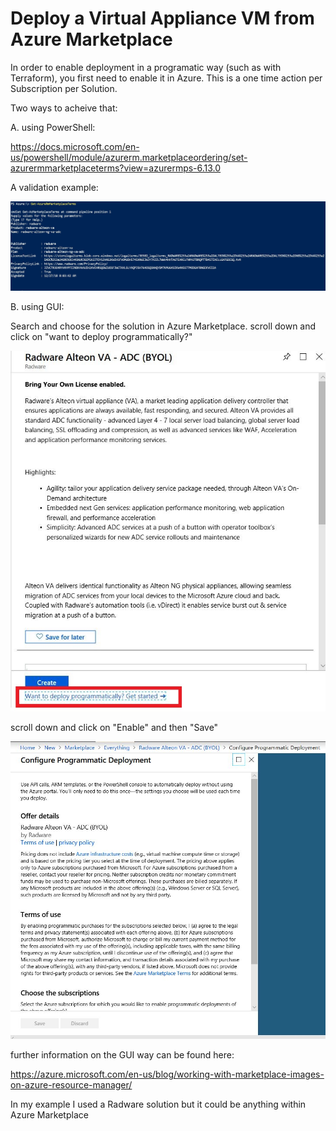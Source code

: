 # Deploy a Virtual Appliance VM from Azure Marketplace

In order to enable deployment in a programatic way (such as with Terraform), you first need to enable it in Azure. This is a one time action per Subscription per Solution.

Two ways to acheive that:

A. using PowerShell:

https://docs.microsoft.com/en-us/powershell/module/azurerm.marketplaceordering/set-azurermmarketplaceterms?view=azurermps-6.13.0

A validation example:

![GetAzureRmMarketPlaceTerms](images/GetAzureRmMarketPlaceTerms.JPG)


B. using GUI:

Search and choose for the solution in Azure Marketplace. scroll down and click on "want to deploy programmatically?"

![wanttodeployprogrammatically](images/wanttodeployprogrammatically.jpg)

scroll down and click on "Enable" and then "Save"

![configureprogrammaticdeployment](images/configureprogrammaticdeployment.JPG)

further information on the GUI way can be found here:

https://azure.microsoft.com/en-us/blog/working-with-marketplace-images-on-azure-resource-manager/

In my example I used a Radware solution but it could be anything within Azure Marketplace
